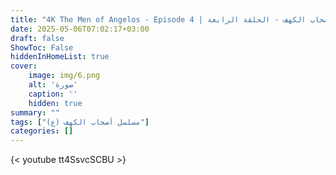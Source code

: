 ```yaml
---
title: "4K The Men of Angelos - Episode 4 | مسلسل أصحاب الكهف - الحلقة الرابعة"
date: 2025-05-06T07:02:17+03:00
draft: false
ShowToc: False
hiddenInHomeList: true
cover:
    image: img/6.png
    alt: 'صورة'
    caption: ''
    hidden: true
summary: ""
tags: ["مسلسل أصحاب الكهف (ع)"]
categories: []
---
```


{< youtube tt4SsvcSCBU >}  
<br>
